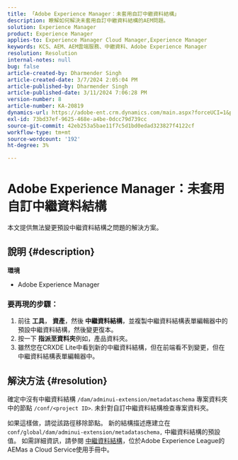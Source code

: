 ```yaml
---
title: 「Adobe Experience Manager：未套用自訂中繼資料結構」
description: 瞭解如何解決未套用自訂中繼資料結構的AEM問題。
solution: Experience Manager
product: Experience Manager
applies-to: Experience Manager Cloud Manager,Experience Manager
keywords: KCS、AEM、AEM雲端服務、中繼資料、Adobe Experience Manager
resolution: Resolution
internal-notes: null
bug: false
article-created-by: Dharmender Singh
article-created-date: 3/7/2024 2:05:04 PM
article-published-by: Dharmender Singh
article-published-date: 3/11/2024 7:06:28 PM
version-number: 8
article-number: KA-20819
dynamics-url: https://adobe-ent.crm.dynamics.com/main.aspx?forceUCI=1&pagetype=entityrecord&etn=knowledgearticle&id=bb7df1aa-8bdc-ee11-904d-6045bd006d92
exl-id: 73bd37ef-9625-468e-a4be-0dcc79d739cc
source-git-commit: 42eb253a5bae11f7c5d1bd0edad323827f4122cf
workflow-type: tm+mt
source-wordcount: '192'
ht-degree: 3%

---
```


# Adobe Experience Manager：未套用自訂中繼資料結構


本文提供無法變更預設中繼資料結構之問題的解決方案。

## 說明 {#description}


<b>環境</b>

- Adobe Experience Manager


### <b>要再現的步驟：</b>

1. 前往 <b>工具</b>， <b>資產</b>，然後 <b>中繼資料結構</b>，並複製中繼資料結構表單編輯器中的預設中繼資料結構，然後變更復本。
2. 按一下 <b>指派至資料夾</b>例如，產品資料夾。
3. 雖然您在CRXDE Lite中看到新的中繼資料結構，但在前端看不到變更，但在中繼資料結構表單編輯器中。



## 解決方法 {#resolution}


確定中沒有中繼資料結構 `/dam/adminui-extension/metadataschema` 專案資料夾中的節點 `/conf/<project ID>`. 未針對自訂中繼資料結構檢查專案資料夾。

如果這樣做，請從該路徑移除節點。 新的結構描述應建立在 `conf/global/dam/adminui-extension/metadataschema,` 中繼資料結構的預設值。 如需詳細資訊，請參閱 [中繼資料結構](https://experienceleague.adobe.com/docs/experience-manager-cloud-service/content/assets/manage/metadata-schemas.html)，位於Adobe Experience League的AEMas a Cloud Service使用手冊中。

